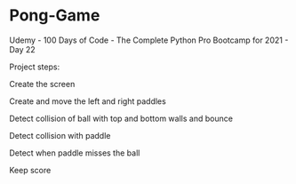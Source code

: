 # Pong-Game

Udemy - 100 Days of Code - The Complete Python Pro Bootcamp for 2021 - Day 22

Project steps:

Create the screen

Create and move the left and right paddles

Detect collision of ball with top and bottom walls and bounce

Detect collision with paddle

Detect when paddle misses the ball

Keep score

